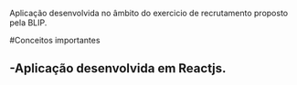Aplicação desenvolvida no âmbito do exercicio de recrutamento proposto pela BLIP. 

#Conceitos importantes

-Aplicação desenvolvida em Reactjs. 
-
